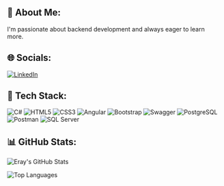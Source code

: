 ## 📄 About Me:

I'm passionate about backend development and always eager to learn more.

## 🌐 Socials:
[![LinkedIn](https://img.shields.io/badge/LinkedIn-%230077B5.svg?style=flat-square&logo=linkedin&logoColor=white)](https://www.linkedin.com/in/eray-y-6a671a322/)

## 🚀 Tech Stack:

![C#](https://img.shields.io/badge/C%23-239120?style=flat-square&logo=c-sharp&logoColor=white)
![HTML5](https://img.shields.io/badge/HTML5-E34F26?style=flat-square&logo=html5&logoColor=white)
![CSS3](https://img.shields.io/badge/CSS3-1572B6?style=flat-square&logo=css3&logoColor=white)
![Angular](https://img.shields.io/badge/Angular-DD0031?style=flat-square&logo=angular&logoColor=white)
![Bootstrap](https://img.shields.io/badge/Bootstrap-7952B3?style=flat-square&logo=bootstrap&logoColor=white)
![Swagger](https://img.shields.io/badge/Swagger-85EA2D?style=flat-square&logo=swagger&logoColor=black)
![PostgreSQL](https://img.shields.io/badge/PostgreSQL-316192?style=flat-square&logo=postgresql&logoColor=white)
![Postman](https://img.shields.io/badge/Postman-FF6C37?style=flat-square&logo=postman&logoColor=white)
![SQL Server](https://img.shields.io/badge/Microsoft%20SQL%20Server-CC2927?style=flat-square&logo=microsoftsqlserver&logoColor=white)

## 📊 GitHub Stats:

![Eray's GitHub Stats](https://github-readme-stats.vercel.app/api?username=ErayYuksek&show_icons=true&theme=tokyonight&count_private=true)

![Top Languages](https://github-readme-stats.vercel.app/api/top-langs/?username=ErayYuksek&layout=compact&theme=tokyonight)
